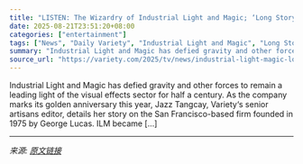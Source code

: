 ```yaml
---
title: "LISTEN: The Wizardry of Industrial Light and Magic; ‘Long Story Short’ Celebrates Judaism"
date: 2025-08-21T23:51:20+08:00
categories: ["entertainment"]
tags: ["News", "Daily Variety", "Industrial Light and Magic", "Long Story Short"]
summary: "Industrial Light and Magic has defied gravity and other forces to remain a leading light of the visual effects sector for half a century. As the company marks its golden anniversary this year, Jazz Ta"
source_url: "https://variety.com/2025/tv/news/industrial-light-magic-long-story-short-judaism-netflix-1236495465/"
---
```


Industrial Light and Magic has defied gravity and other forces to remain a leading light of the visual effects sector for half a century. As the company marks its golden anniversary this year, Jazz Tangcay, Variety&#8216;s senior artisans editor, details her story on the San Francisco-based firm founded in 1975 by George Lucas. ILM became [&#8230;]

---

*来源: [原文链接](https://variety.com/2025/tv/news/industrial-light-magic-long-story-short-judaism-netflix-1236495465/)*

